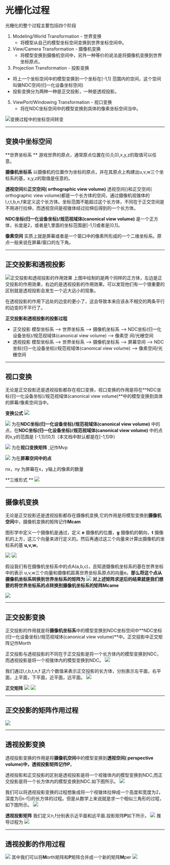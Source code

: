 # 光栅化过程

光栅化的整个过程主要包括四个阶段

1. Modeling/World Transformation - 世界变换
   - 将模型从自己的模型坐标空间变换到世界坐标空间中。
2. View/Camera Transformation - 摄像机变换
   - 将模型变换到摄像机空间中，另外一种等价的说法是将摄像机变换到世界坐标原点。
4.  Projection  Transformation - 投影变换
   - 将上一个坐标空间中的模型变换到一个坐标在[-1,1] 范围内的空间，这个空间叫做NDC空间(归一化设备坐标空间)
   - 投影变换分为两种一种是正交投影，一种是透视投影。
5. ViewPort/Windowing Transformation - 视口变换
   - 将在NDC坐标空间中的模型变换到具体的像素坐标空间当中。

![变换过程中的坐标空间转变](./pic/raster/raster.png)



------
## 变换中坐标空间

**世界坐标系 **
游戏世界的原点，通常原点位置在(0,0,0),x,y,z的取值可以任意。

**摄像机坐标系**
以摄像机的位置作为坐标的原点，并在其原点上构建出u,v,w三个坐标系的基，x,y,z的取值是任意的。

**透视空间**和**正交空间( orthographic view volume)**
透视空间()和正交空间( orthographic view volume)都是一个长方体的空间，通过摄像机视锥体的l,r,t,b,n,f来定义这个长方体。坐标范围不能超过这个长方体，不同在于正交空间是不用进行拉伸，而透视空间是视锥体经过拉伸后得到的一个长方体。

**NDC坐标(归一化设备坐标)/规范视域体(canonical view volume)** 
是一个正方体，长度是2，或者是1,里面的坐标范围是[-1,1]或者是[0,1]。

**像素空间**
实质上就是屏幕或者是一个窗口中的像素所形成的一个二维坐标系。原点一般来说在屏幕/窗口的左下角。

------
## 正交投影和透视投影

![正交投影和透视投影的作用效果](./pic/raster/projection.png)
上图中绘制的是两个同样的正方体，左边是正交投影的作用效果，右边的是透视投影的作用效果。可以发现他们有一个很重要的区别就是透视投影会发生一个近大远小的现象。

在透视投影的作用下远处的边变的更小了，这会导致本来应该永不相交的两条平行的边变的不平行了。

**正交投影和透视投影的投影过程**

- 正交投影     模型坐标系 --> 世界坐标系 --> 摄像机坐标系 --> NDC坐标(归一化设备坐标)/规范视域体(canonical view volume) --> 像素空  间/光栅空间
- 透视投影    模型坐标系 --> 世界坐标系 --> 摄像机坐标系 --> 屏幕空间 --> NDC坐标(归一化设备坐标)/规范视域体(canonical view volume) --> 像素空间/光栅空间

------

## 视口变换

无论是正交投影还是透视投影都存在视口变换，视口变换的作用是将在**NDC坐标(归一化设备坐标)/规范视域体(canonical view volume)**中的模型变换到具体的屏幕/像素空间当中。


**变换公式**
![](./pic/raster/vp2.png)


![](./pic/raster/vp1.png) 为在**NDC坐标(归一化设备坐标)/规范视域体(canonical view volume)** 中的点，在**NDC坐标(归一化设备坐标)/规范视域体(canonical view volume)** 中的点的x,y的范围是 [-1,1]/[0,1]（本文档中默认都是在[-1,1]中）

![](./pic/raster/vp3.png) 为在**视口变换矩阵** ,记作Mvp

![](./pic/raster/vp4.png) 为在**屏幕空间中的点** 

nx，ny 为屏幕在x，y轴上的像素的数量

**三维形式 **
![](./pic/raster/vp5.jpg)

------
## 摄像机变换

无论是正交投影还是透视投影都存在摄像机变换,它的作用是将模型变换到**摄像机空间**中，摄像机变换的矩阵记作**Mcam**

图形学中定义一个摄像机是通过，定义 **e** 摄像机的位置，**g** 摄像机的朝向，**t** 摄像机的上方，这三个向量来进行定义的。然后再通过这三个向量来计算出摄像机的坐标系的基 **u,v,w**。

![](./pic/raster/vp6.png) ![](./pic/raster/vp7.png)

假设我们有在摄像机坐标系中的点A(a,b,c)，且知道摄像机坐标系的基在世界坐标中的表示 u,v,w三个向量和摄像机距离世界坐标系原点的向量e。**那么将这个点从摄像机坐标系转换到世界坐标系的矩阵为**
![](./pic/raster/vp8.png)
**对上述矩阵求逆后的结果就是我们想要的将世界坐标系的点转换到摄像机坐标系的矩阵Mcame**

![](./pic/raster/vp9.png)

------

## 正交投影变换

正交投影的作用就是将**摄像机坐标系**中的模型变换到NDC坐标空间中**NDC坐标(归一化设备坐标)/规范视域体(canonical view volume)**中。正交投影中正交矩阵记作Morth

正交投影与透视投影的不同在于正交投影是将一个长方体内的模型变换到NDC，而透视投影是将一个视锥体内的模型变换到NDC。
![](./pic/raster/vp17.png)

我们通过l,r,b,t,n,f 这六个数值来表示正交投影的长方体，分别表示左平面，右平面，上平面，下平面，近平面，远平面。
![](./pic/raster/vp12.png)


**正交矩阵**
![](./pic/raster/vp13.png)
![](./pic/raster/vp14.jpg)

------

## 正交投影的矩阵作用过程

![](./pic/raster/vp16.png)

------

## 透视投影变换
透视投影变换的作用是将**摄像机空间**中的模型变换到**透视空间( perspective volume)**中，透视投影矩阵记作**P**。

透视投影和正交投影的区别是透视投影是将一个视锥体内的模型变换到NDC,而正交投影是将一个长方体内的模型变换到NDC.如下图所示。
![](./pic/raster/vp17.png)

我们可以将透视投影变换的过程想象成将一个视锥体拉伸成一个高度和宽度为2，深度为(|n-f|)的长方体的过程。但是从数学上来说就是求一个相似三角形的过程，如下图所示。
![](./pic/raster/vp18.png)

**透视投影矩阵**
我们定义n,f分别表示近平面和远平面.投影矩阵**P**如下所示，
![](./pic/raster/vp20.png)
推导过程为
![](./pic/raster/vp21.jpg)

------

## 透视投影的作用过程

![](./pic/raster/vp23.png)
其中我们可以将**M**orth矩阵和**P**矩阵合并成一个新的矩阵**M**per
![](./pic/raster/vp25.png)